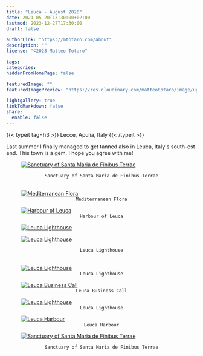 ```yaml
---
title: "Leuca - August 2020"
date: 2021-05-20T13:30:00+02:00
lastmod: 2023-12-27T17:30:00
draft: false

authorLink: "https://mtotaro.com/about"
description: ""
license: "©2023 Matteo Totaro"

tags:
categories:
hiddenFromHomePage: false

featuredImage: ""
featuredImagePreview: "https://res.cloudinary.com/matteototaro/image/upload/c_scale,w_800/leuca/3.jpg"

lightgallery: true
linkToMarkdown: false
share:
  enable: false
---
```


<div class="container-fluid">
    <div class="ratio-box fade-box">
        <div class="col-md-8 col-md-push-2 no-padding-left" >
          {{< typeit tag=h3 >}} Lecce, Apulia, Italy {{< /typeit >}}
          <p>Last summer I finally managed to get tanned also in Leuca, Italy's south-est end. This town is a gem. I hope you agree with me!</p>
          <figure>
              <a class="lightgallery" 
                    href="https://res.cloudinary.com/matteototaro/image/upload/v1624310335/leuca/4.jpg"
                    title="Sanctuary of Santa Maria de Finibus Terrae"
                    data-thumbnail="https://res.cloudinary.com/matteototaro/image/upload/c_scale,w_300/v1624310335/leuca/4.jpg"
                    data-sub-html="Sanctuary of Santa Maria de Finibus Terrae">
                      <img class="lazyload blur-up"
                           src="https://res.cloudinary.com/matteototaro/image/upload/c_scale,w_300/v1624310335/leuca/4.jpg"
                           srcset="https://res.cloudinary.com/matteototaro/image/upload/c_scale,w_300/v1624310335/leuca/4.jpg 300w, https://res.cloudinary.com/matteototaro/image/upload/c_scale,w_500/v1624310335/leuca/4.jpg 500w, https://res.cloudinary.com/matteototaro/image/upload/c_scale,w_1000/v1624310335/leuca/4.jpg 1000w"
                           alt="Sanctuary of Santa Maria de Finibus Terrae"></a>
          </figure>
      <figcaption class=image-caption style="text-align:center">
          <code>Sanctuary of Santa Maria de Finibus Terrae</code>
      </figcaption><br>
          <figure>
            <a class="lightgallery" 
                  href="https://res.cloudinary.com/matteototaro/image/upload/v1624310334/leuca/6.jpg"
                  title="Mediterranean Flora"
                  data-thumbnail="https://res.cloudinary.com/matteototaro/image/upload/c_scale,w_300/v1624310334/leuca/6.jpg"
                  data-sub-html="Mediterranean Flora">
                  <img class="lazyload blur-up"
                      src="https://res.cloudinary.com/matteototaro/image/upload/c_scale,w_300/v1624310334/leuca/6.jpg"
                      srcset="https://res.cloudinary.com/matteototaro/image/upload/c_scale,w_300/v1624310334/leuca/6.jpg 300w, https://res.cloudinary.com/matteototaro/image/upload/c_scale,w_500/v1624310334/leuca/6.jpg 500w, https://res.cloudinary.com/matteototaro/image/upload/c_scale,w_1000/v1624310334/leuca/6.jpg 1000w"
                      alt="Mediterranean Flora"></a>
              <figcaption class=image-caption style="text-align:center">
                <code>Mediterranean Flora</code>
              </figcaption>
        </figure>
        </div>
        <figure>
          <a class="lightgallery" 
                  href="https://res.cloudinary.com/matteototaro/image/upload/v1624310334/leuca/7.jpg"
                  title="Harbour of Leuca"
                  data-thumbnail="https://res.cloudinary.com/matteototaro/image/upload/c_scale,w_300/v1624310334/leuca/7.jpg"
                  data-sub-html="Harbour of Leuca">
                  <img class="lazyload blur-up"
                       src=/svg/loading/normal.svg
                       data-src=/images/uploads/leuca/7HD.jpg
                       data-sizes=auto
                       alt="Harbour of Leuca"></a>
              <figcaption class=image-caption style="text-align:center">
                <code>Harbour of Leuca</code>
              </figcaption>
          </figure>
      <div class="row">
            <div class="scroll-view">
              <div class="scroll-doc">
                <div class="scroll-item">
                    <div class="thumbnail">
                      <figure>
                        <a class="lightgallery" 
                                href=/images/uploads/leuca/1HD.jpg
                                title="Leuca Lighthouse"
                                data-thumbnail=/images/uploads/leuca/1.jpg
                                data-sub-html="Leuca Lighthouse">
                                <img class="lazyload blur-up"
                                    src=/svg/loading/normal.svg
                                    data-src=/images/uploads/leuca/1HD.jpg
                                    data-sizes=auto
                                    alt="Leuca Lighthouse"></a>
                      </figure>
                    </div>
                </div>
                <div class="scroll-item">
                  <div class="thumbnail">
                    <figure>
                      <a class="lightgallery" 
                              href=/images/uploads/leuca/8HD.jpg
                              title="Leuca Lighthouse"
                              data-thumbnail=/images/uploads/leuca/8.jpg
                              data-sub-html="Leuca Lighthouse">
                              <img class="lazyload blur-up"
                                  src=/svg/loading/normal.svg
                                  data-src=/images/uploads/leuca/8HD.jpg
                                  data-sizes=auto
                                  alt="Leuca Lighthouse"></a>
                    </figure>
                  </div>
                </div>
            </div>
        </div>
      </div>
      <figcaption class=image-caption style="text-align:center">
              <code>Leuca Lighthouse</code>
      </figcaption><br>
        <figure>
          <a class="lightgallery" 
                  href=/images/uploads/leuca/9.jpg
                  title="Leuca Lighthouse"
                  data-thumbnail=/images/uploads/leuca/9.jpg
                  data-sub-html="Leuca Lighthouse">
                  <img class="lazyload blur-up"
                      src=/svg/loading/normal.svg
                      data-src=/images/uploads/leuca/9.jpg
                      data-sizes=auto
                      alt="Leuca Lighthouse"></a>
              <figcaption class=image-caption style="text-align:center">
                 <code>Leuca Lighthouse</code>
              </figcaption>
        </figure>
        <div class="col-md-8 col-md-push-2 no-padding-left" >
          <p> </p>
        </div>
        <figure>
          <a class="lightgallery" 
                  href=/images/uploads/leuca/5HD.jpg
                  title="Leuca Business Call"
                  data-thumbnail=/images/uploads/leuca/5.jpg
                  data-sub-html="Leuca Business Call">
                  <img class="lazyload blur-up"
                      src=/svg/loading/normal.svg
                      data-src=/images/uploads/leuca/5HD.jpg
                      data-sizes=auto
                      alt="Leuca Business Call"></a>
              <figcaption class=image-caption style="text-align:center">
                <code>Leuca Business Call</code>
              </figcaption>
        </figure>
        <figure>
          <a class="lightgallery" 
                  href=/images/uploads/leuca/10HD.jpg
                  title="Leuca Lighthouse"
                  data-thumbnail=/images/uploads/leuca/10.jpg
                  data-sub-html="Leuca Lighthouse">
                  <img class="lazyload blur-up"
                      src=/svg/loading/normal.svg
                      data-src=/images/uploads/leuca/10HD.jpg
                      data-sizes=auto
                      alt="Leuca Lighthouse"></a>
              <figcaption class=image-caption style="text-align:center">
                  <code>Leuca Lighthouse</code>
              </figcaption>
        </figure>
        <div class="col-md-8 col-md-push-2 no-padding-left" >
          <p></p>
        </div>
        <figure>
          <a class="lightgallery" 
                  href=/images/uploads/leuca/2.jpg
                  title="Leuca Harbour"
                  data-thumbnail=/images/uploads/leuca/2.jpg
                  data-sub-html="Leuca Harbour">
                  <img class="lazyload blur-up"
                      src=/svg/loading/normal.svg
                      data-src=/images/uploads/leuca/2.jpg
                      data-sizes=auto
                      alt="Leuca Harbour"></a>
              <figcaption class=image-caption style="text-align:center">
                  <code>Leuca Harbour</code>
              </figcaption>
        </figure>
        <div class="col-md-8 col-md-push-2 no-padding-left" >
          <p> </p>
        </div>
            <figure>
                <a class="lightgallery" 
                   href=/images/uploads/leuca/3HD.jpg
                   title="Sanctuary of Santa Maria de Finibus Terrae"
                   data-thumbnail=/images/uploads/leuca/3.jpg
                   data-sub-html="Sanctuary of Santa Maria de Finibus Terrae">
                      <img class="lazyload blur-up"
                           src=/svg/loading/normal.svg
                           data-src=/images/uploads/leuca/3HD.jpg
                           data-sizes=auto
                           alt="Sanctuary of Santa Maria de Finibus Terrae"></a>
                      </figure>
      <figcaption class=image-caption style="text-align:center">
          <code>Sanctuary of Santa Maria de Finibus Terrae</code>
      </figcaption><br>
    </div>
 </div>